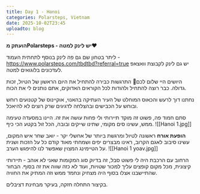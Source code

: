 ```yaml
---
title: Day 1 - Hanoi
categories: Polarsteps, Vietnam
date: 2025-10-02T23:45
uploadto: blog
---
```

**הועתק מPolarsteps - יש לינק למטה❤️**

ליתר בטחון שם גם פה לינק בנוסף לתחתית העמוד - https://www.polarsteps.com/tbdtbd?referral=true
יש גם לינק לקבוצת וואצאפ לעדכונים בלוגואים למטה.

היושים היי שלום לכם🫶 התרגשות כבירה להתחיל את היום הראשון של הטיול, זכות גדולה. כבר רוצה להתחיל ולהודות לכל הקוראים האדוקים, אתם נותנים לי את הכוח.

נחתנו דוך לרעש והכאוס המוחלט של העיר העתיקה בהאנוי, אוקיינוס של קטנועים רוחש ובוחש על הכבישים ובהצלחה לדגיגים שרק רוצים לא להיאכל.

סתם חמוד פה, פשוט זה מוקד תיירותי ולי פחות עושה את זה. היינו במסעדה טעימה ממש, עשינו סים מקומי, שתינו שייקים ובובה, הכל זול בקטע הכי כיף.
![[Hanoi 1.jpg]]

**הופעת אורח** ראשונה לטיול ומרגשת ביותר של אחשלי יקר - יואב שחר איש המקום, עשינו סיבוב לאגם הקרוב, ראינו מבצרים יפים ושמחתי מאוד קודם כל על הזכות ושנית על הטיימינג המצוין שאפשר לנו להיפגש הערב.
![[Hanoi 1 yoav.jpg]]

הרחוב עם הרכבת היה לי פשוט סבל, זה בדיוק סוג המקומות שאני לא אוהב - תיירותי קיצונית, מכל מקום קופצים עליך למכור שטויות, ועוד לא כזה שווה את זה בסוף. הבחור שהתיישבנו אצלו בסוף היה מצחיק ונחמד ממש וזה המתיק את החוויה.

בקיצור התחלה חזקה, בעיקר מבחינת דציבלים.